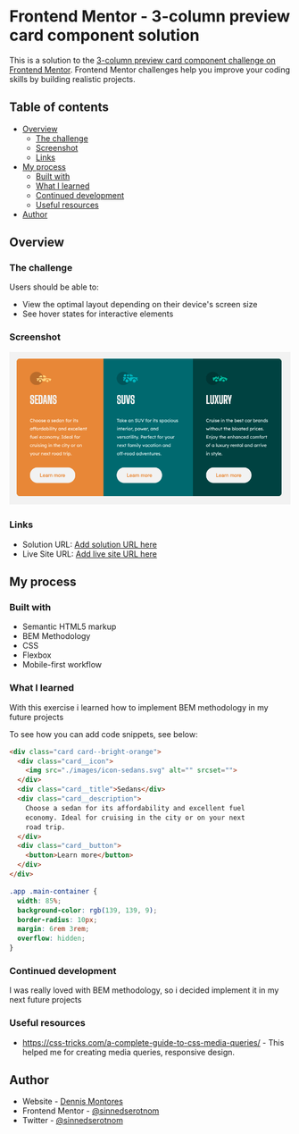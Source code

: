 # Frontend Mentor - 3-column preview card component solution

This is a solution to the [3-column preview card component challenge on Frontend Mentor](https://www.frontendmentor.io/challenges/3column-preview-card-component-pH92eAR2-). Frontend Mentor challenges help you improve your coding skills by building realistic projects. 

## Table of contents

- [Overview](#overview)
  - [The challenge](#the-challenge)
  - [Screenshot](#screenshot)
  - [Links](#links)
- [My process](#my-process)
  - [Built with](#built-with)
  - [What I learned](#what-i-learned)
  - [Continued development](#continued-development)
  - [Useful resources](#useful-resources)
- [Author](#author)
## Overview

### The challenge

Users should be able to:

- View the optimal layout depending on their device's screen size
- See hover states for interactive elements

### Screenshot

![](./screenshot.png)

### Links

- Solution URL: [Add solution URL here](https://your-solution-url.com)
- Live Site URL: [Add live site URL here](https://your-live-site-url.com)

## My process

### Built with

- Semantic HTML5 markup
- BEM Methodology
- CSS
- Flexbox
- Mobile-first workflow
### What I learned

With this exercise i learned how to implement BEM methodology in my future projects

To see how you can add code snippets, see below:

```html
<div class="card card--bright-orange">
  <div class="card__icon">
    <img src="./images/icon-sedans.svg" alt="" srcset="">
  </div>
  <div class="card__title">Sedans</div>
  <div class="card__description">
    Choose a sedan for its affordability and excellent fuel
    economy. Ideal for cruising in the city or on your next
    road trip.
  </div>
  <div class="card__button">
    <button>Learn more</button>
  </div>
</div>
```
```css
.app .main-container {
  width: 85%;
  background-color: rgb(139, 139, 9);
  border-radius: 10px;
  margin: 6rem 3rem;
  overflow: hidden;
}
```
### Continued development

I was really loved with BEM methodology, so i decided implement it in my next future projects

### Useful resources

- https://css-tricks.com/a-complete-guide-to-css-media-queries/ - This helped me for creating media queries, responsive design.
## Author

- Website - [Dennis Montores](https://dennismontores.github.io/)
- Frontend Mentor - [@sinnedserotnom](https://www.frontendmentor.io/profile/sinnedserotnom)
- Twitter - [@sinnedserotnom](https://www.twitter.com/sinnedserotnom)

